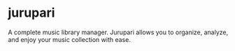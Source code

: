 # jurupari
A complete music library manager. Jurupari allows you to organize, analyze, and enjoy your music collection with ease.
